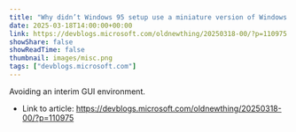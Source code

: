 ```yaml
---
title: "Why didn’t Windows 95 setup use a miniature version of Windows 95 as its fallback GUI?"
date: 2025-03-18T14:00:00+00:00
link: https://devblogs.microsoft.com/oldnewthing/20250318-00/?p=110975
showShare: false
showReadTime: false
thumbnail: images/misc.png
tags: ["devblogs.microsoft.com"]
---
```

Avoiding an interim GUI environment.

- Link to article: https://devblogs.microsoft.com/oldnewthing/20250318-00/?p=110975